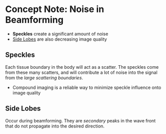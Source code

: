 # Concept Note: Noise in Beamforming

- **Speckles** create a significant amount of noise
- [Side Lobes](<side lobes.md>) are also decreasing image quality

## Speckles
Each tissue boundary in the body will act as a scatter. The speckles come from these many scatters, and will contribute a lot of noise into the signal from the *large scattering boundaries*. 
- Compound imaging is a reliable way to minimize speckle influence onto image quality

## Side Lobes
Occur during beamforming. They are *secondary* peaks in the wave front that do not propagate into the desired direction. 